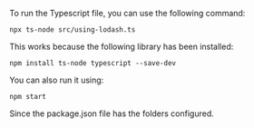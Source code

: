 To run the Typescript file, you can use the following command:

```
npx ts-node src/using-lodash.ts
```

This works because the following library has been installed:

```
npm install ts-node typescript --save-dev
```

You can also run it using:

 ```
 npm start
```

Since the package.json file has the folders configured.


